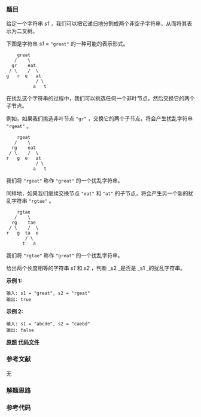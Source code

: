 ### 题目
给定一个字符串  _s1_ ，我们可以把它递归地分割成两个非空子字符串，从而将其表示为二叉树。

下图是字符串  _s1_  = `"great"` 的一种可能的表示形式。

    
    
        great
       /    \
      gr    eat
     / \    /  \
    g   r  e   at
               / \
              a   t
    

在扰乱这个字符串的过程中，我们可以挑选任何一个非叶节点，然后交换它的两个子节点。

例如，如果我们挑选非叶节点 `"gr"` ，交换它的两个子节点，将会产生扰乱字符串 `"rgeat"` 。

    
    
        rgeat
       /    \
      rg    eat
     / \    /  \
    r   g  e   at
               / \
              a   t
    

我们将 `"rgeat"` 称作 `"great"` 的一个扰乱字符串。

同样地，如果我们继续交换节点 `"eat"` 和 `"at"` 的子节点，将会产生另一个新的扰乱字符串 `"rgtae"` 。

    
    
        rgtae
       /    \
      rg    tae
     / \    /  \
    r   g  ta  e
           / \
          t   a
    

我们将 `"rgtae"` 称作 `"great"` 的一个扰乱字符串。

给出两个长度相等的字符串 _s1_ 和  _s2_ ，判断  _s2  _是否是  _s1  _的扰乱字符串。

**示例  1:**

    
    
    输入: s1 = "great", s2 = "rgeat"
    输出: true
    

**示例  2:**

    
    
    输入: s1 = "abcde", s2 = "caebd"
    输出: false

 **[原题](https://leetcode-cn.com/problems/scramble-string/)**    **[代码文件]()**


### 参考文献
无

### 解题思路




### 参考代码

```go


```




